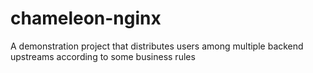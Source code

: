 chameleon-nginx
===============

A demonstration project that distributes users among multiple backend upstreams according to some business rules